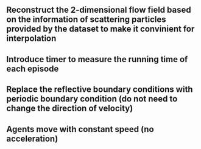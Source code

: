## Reconstruct the 2-dimensional flow field based on the information of scattering particles provided by the dataset to make it convinient for interpolation
## Introduce timer to measure the running time of each episode
## Replace the reflective boundary conditions with periodic boundary condition (do not need to change the direction of velocity)
## Agents move with constant speed (no acceleration)
